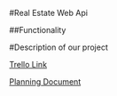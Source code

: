 #Real Estate Web Api

##Functionality

#Description of our project

[Trello Link](https://www.genome.gov/)

[Planning Document](https://docs.google.com/document/d/1dWJKHzlWf3kKbb-7XoLa00flcmXMWxIw6ddFpFB5H4s/edit#heading=h.apyy2fblhnhk)